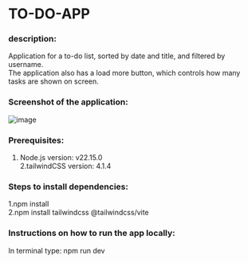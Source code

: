 # TO-DO-APP

### description:
Application for a to-do list, sorted by date and title, and filtered by username.<br/>
The application also has a load more button, which controls how many tasks are shown on screen.<br/>

### Screenshot of the application:<br/>
![image](https://github.com/user-attachments/assets/b547a200-d2ac-4db8-a6d2-e67c9f3d62ea)

### Prerequisites:<br/>
1. Node.js version: v22.15.0 <br/>
2.tailwindCSS version: 4.1.4 <br/>
  
### Steps to install dependencies:<br/>
1.npm install<br/>
2.npm install tailwindcss @tailwindcss/vite<br/>

### Instructions on how to run the app locally:<br/>
In terminal type: npm run dev

